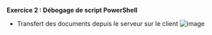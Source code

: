 **Exercice 2 : Débogage de script PowerShell**

- Transfert des documents depuis le serveur sur le client
![image](https://github.com/Sherub1/Checkpoint-2/assets/160050170/6647b452-07cc-4534-829e-cb775d6a39f3)



